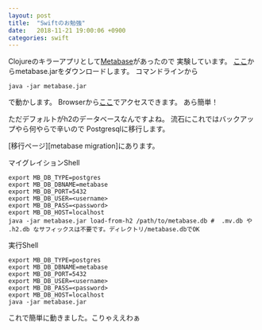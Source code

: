```yaml
---
layout: post
title:  "Swiftのお勉強"
date:   2018-11-21 19:00:06 +0900
categories: swift
---
```

Clojureのキラーアプリとして[Metabase][metabase]があったので
実験しています。
[ここ][metabase download]からmetabase.jarをダウンロードします。
コマンドラインから
~~~
java -jar metabase.jar
~~~
で動かします。
Browserから[ここ][metabase runtime]でアクセスできます。
あら簡単！

ただデフォルトがh2のデータベースなんですよね。
流石にこれではバックアップやら何やらで辛いので
Postgresqlに移行します。

[移行ページ][metabase migration]にあります。


マイグレイションShell
~~~
export MB_DB_TYPE=postgres
export MB_DB_DBNAME=metabase
export MB_DB_PORT=5432
export MB_DB_USER=<username>
export MB_DB_PASS=<password>
export MB_DB_HOST=localhost
java -jar metabase.jar load-from-h2 /path/to/metabase.db #  .mv.db や .h2.db なサフィックスは不要です。ディレクトリ/metabase.dbでOK
~~~

実行Shell
~~~
export MB_DB_TYPE=postgres
export MB_DB_DBNAME=metabase
export MB_DB_PORT=5432
export MB_DB_USER=<username>
export MB_DB_PASS=<password>
export MB_DB_HOST=localhost
java -jar metabase.jar 
~~~

これで簡単に動きました。こりゃええわぁ

[metabase runtime]:http://localhost:3000/
[metabase]:https://www.metabase.com/
[metabase download]:https://www.metabase.com/start/jar.html
[metabaes migration]:https://www.metabase.com/docs/v0.29.2/operations-guide/start.html#configuring-the-metabase-application-database
